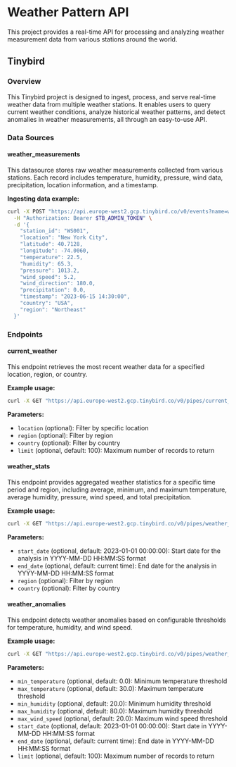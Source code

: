 
# Weather Pattern API

This project provides a real-time API for processing and analyzing weather measurement data from various stations around the world.

## Tinybird

### Overview

This Tinybird project is designed to ingest, process, and serve real-time weather data from multiple weather stations. It enables users to query current weather conditions, analyze historical weather patterns, and detect anomalies in weather measurements, all through an easy-to-use API.

### Data Sources

#### weather_measurements

This datasource stores raw weather measurements collected from various stations. Each record includes temperature, humidity, pressure, wind data, precipitation, location information, and a timestamp.

**Ingesting data example:**

```bash
curl -X POST "https://api.europe-west2.gcp.tinybird.co/v0/events?name=weather_measurements" \
  -H "Authorization: Bearer $TB_ADMIN_TOKEN" \
  -d '{
    "station_id": "WS001",
    "location": "New York City",
    "latitude": 40.7128,
    "longitude": -74.0060,
    "temperature": 22.5,
    "humidity": 65.3,
    "pressure": 1013.2,
    "wind_speed": 5.2,
    "wind_direction": 180.0,
    "precipitation": 0.0,
    "timestamp": "2023-06-15 14:30:00",
    "country": "USA",
    "region": "Northeast"
  }'
```

### Endpoints

#### current_weather

This endpoint retrieves the most recent weather data for a specified location, region, or country.

**Example usage:**

```bash
curl -X GET "https://api.europe-west2.gcp.tinybird.co/v0/pipes/current_weather.json?token=$TB_ADMIN_TOKEN&location=London&limit=10"
```

**Parameters:**
- `location` (optional): Filter by specific location
- `region` (optional): Filter by region
- `country` (optional): Filter by country
- `limit` (optional, default: 100): Maximum number of records to return

#### weather_stats

This endpoint provides aggregated weather statistics for a specific time period and region, including average, minimum, and maximum temperature, average humidity, pressure, wind speed, and total precipitation.

**Example usage:**

```bash
curl -X GET "https://api.europe-west2.gcp.tinybird.co/v0/pipes/weather_stats.json?token=$TB_ADMIN_TOKEN&start_date=2023-01-01%2000:00:00&end_date=2023-12-31%2023:59:59&region=Northeast"
```

**Parameters:**
- `start_date` (optional, default: 2023-01-01 00:00:00): Start date for the analysis in YYYY-MM-DD HH:MM:SS format
- `end_date` (optional, default: current time): End date for the analysis in YYYY-MM-DD HH:MM:SS format
- `region` (optional): Filter by region
- `country` (optional): Filter by country

#### weather_anomalies

This endpoint detects weather anomalies based on configurable thresholds for temperature, humidity, and wind speed.

**Example usage:**

```bash
curl -X GET "https://api.europe-west2.gcp.tinybird.co/v0/pipes/weather_anomalies.json?token=$TB_ADMIN_TOKEN&max_temperature=35.0&min_humidity=10.0&max_wind_speed=25.0"
```

**Parameters:**
- `min_temperature` (optional, default: 0.0): Minimum temperature threshold
- `max_temperature` (optional, default: 30.0): Maximum temperature threshold
- `min_humidity` (optional, default: 20.0): Minimum humidity threshold
- `max_humidity` (optional, default: 80.0): Maximum humidity threshold
- `max_wind_speed` (optional, default: 20.0): Maximum wind speed threshold
- `start_date` (optional, default: 2023-01-01 00:00:00): Start date in YYYY-MM-DD HH:MM:SS format
- `end_date` (optional, default: current time): End date in YYYY-MM-DD HH:MM:SS format
- `limit` (optional, default: 100): Maximum number of records to return
